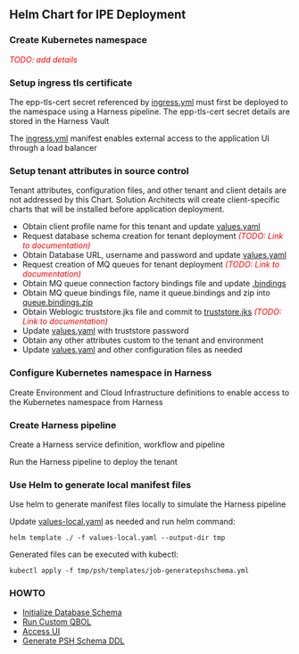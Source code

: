 ## Helm Chart for IPE Deployment

### Create Kubernetes namespace
<em style="color: red;">TODO: add details</em>

### Setup ingress tls certificate
The epp-tls-cert secret referenced by [ingress.yml](templates/ingress.yml) must first be deployed to the namespace using a Harness pipeline.
The epp-tls-cert secret details are stored in the Harness Vault

The [ingress.yml](templates/ingress.yml) manifest enables
external access to the application UI through a load balancer

### Setup tenant attributes in source control
Tenant attributes, configuration files, and other tenant and client details are not addressed by this Chart.  Solution Architects will create client-specific charts that will be installed before application deployment.

* Obtain client profile name for this tenant and update [values.yaml](values.yaml)
* Request database schema creation for tenant deployment <em style="color: red;">(TODO: Link to documentation)</em>
* Obtain Database URL, username and password and update [values.yaml](values.yaml)
* Request creation of MQ queues for tenant deployment <em style="color: red;">(TODO: Link to documentation)</em>
* Obtain MQ queue connection factory bindings file and update [.bindings](resources/mqm/bindings/connfactory/.bindings) 
* Obtain MQ queue bindings file, name it queue.bindings and zip into [queue.bindings.zip](resources/mqm/bindings/queue/queue.bindings.zip)
* Obtain Weblogic truststore.jks file and commit to [truststore.jks](resources/mqm/security/truststore.jks) <em style="color: red;">(TODO: Link to documentation)</em>
* Update [values.yaml](values.yaml) with truststore password
* Obtain any other attributes custom to the tenant and environment
* Update [values.yaml](values.yaml) and other configuration files as needed

### Configure Kubernetes namespace in Harness
Create Environment and Cloud Infrastructure definitions to enable access to the Kubernetes namespace from Harness 

### Create Harness pipeline
Create a Harness service definition, workflow and pipeline

Run the Harness pipeline to deploy the tenant

### Use Helm to generate local manifest files
Use helm to generate manifest files locally to simulate the Harness pipeline

Update [values-local.yaml](values-local.yaml) as needed and run helm command:

`helm template ./ -f values-local.yaml --output-dir tmp`

Generated files can be executed with kubectl:

`kubectl apply -f tmp/psh/templates/job-generatepshschema.yml`

### HOWTO

- [Initialize Database Schema](documentation/INITDB.md)
- [Run Custom QBOL](documentation/RUNCUSTOMQBOL.md)
- [Access UI](documentation/ACCESSUI.md)
- [Generate PSH Schema DDL](documentation/GENERATESCHEMADDL.md)




